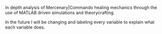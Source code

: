 In depth analysis of Mercenary|Commando healing mechanics through the use of MATLAB driven simulations and theorycrafting.

In the future I will be changing and labeling every variable to explain what each variable does.